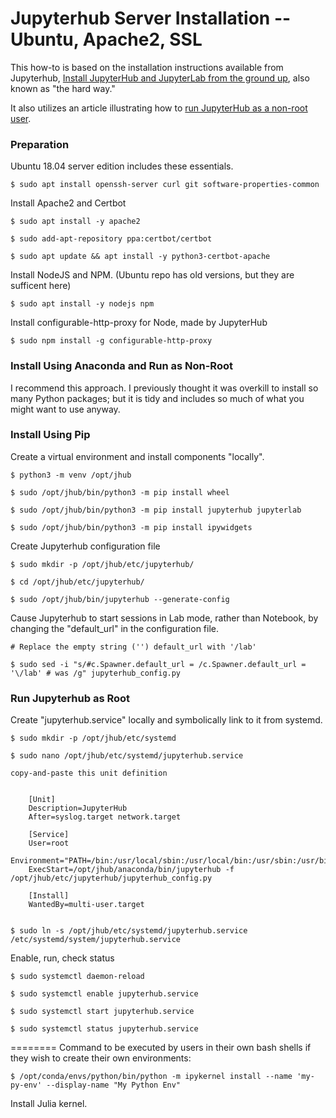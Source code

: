 # Jupyterhub Server Installation -- Ubuntu, Apache2, SSL


This how-to is based on the installation instructions available from Jupyterhub, [Install JupyterHub and JupyterLab from the ground up](https://jupyterhub.readthedocs.io/en/latest/installation-guide-hard.html), also known as "the hard way."

It also utilizes an article illustrating how to [run JupyterHub as a non-root user](https://github.com/jupyterhub/jupyterhub/wiki/Using-sudo-to-run-JupyterHub-without-root-privileges).

### Preparation

Ubuntu 18.04 server edition includes these essentials.

	$ sudo apt install openssh-server curl git software-properties-common

Install Apache2 and Certbot

	$ sudo apt install -y apache2

	$ sudo add-apt-repository ppa:certbot/certbot

	$ sudo apt update && apt install -y python3-certbot-apache


Install NodeJS and NPM. (Ubuntu repo has old versions, but they are sufficent here)

	$ sudo apt install -y nodejs npm

Install configurable-http-proxy for Node, made by JupyterHub

	$ sudo npm install -g configurable-http-proxy

### Install Using Anaconda and Run as Non-Root

I recommend this approach. I previously thought it was overkill to install so many Python packages; but it is tidy and includes so much of what you might want to use anyway. 


### Install Using Pip

Create a virtual environment and install components "locally".

	$ python3 -m venv /opt/jhub

	$ sudo /opt/jhub/bin/python3 -m pip install wheel

	$ sudo /opt/jhub/bin/python3 -m pip install jupyterhub jupyterlab

	$ sudo /opt/jhub/bin/python3 -m pip install ipywidgets


Create Jupyterhub configuration file

	$ sudo mkdir -p /opt/jhub/etc/jupyterhub/
	
	$ cd /opt/jhub/etc/jupyterhub/

	$ sudo /opt/jhub/bin/jupyterhub --generate-config

Cause Jupyterhub to start sessions in Lab mode, rather than Notebook, by changing the "default_url" in the configuration file.

	# Replace the empty string ('') default_url with '/lab'

	$ sudo sed -i "s/#c.Spawner.default_url = /c.Spawner.default_url = '\/lab' # was /g" jupyterhub_config.py


### Run Jupyterhub as Root

Create "jupyterhub.service" locally and symbolically link to it from systemd.

	$ sudo mkdir -p /opt/jhub/etc/systemd

	$ sudo nano /opt/jhub/etc/systemd/jupyterhub.service

    copy-and-paste this unit definition


		[Unit]
		Description=JupyterHub
		After=syslog.target network.target

		[Service]
		User=root
		Environment="PATH=/bin:/usr/local/sbin:/usr/local/bin:/usr/sbin:/usr/bin:/opt/jhub/anaconda/bin"
		ExecStart=/opt/jhub/anaconda/bin/jupyterhub -f /opt/jhub/etc/jupyterhub/jupyterhub_config.py

		[Install]
		WantedBy=multi-user.target


	$ sudo ln -s /opt/jhub/etc/systemd/jupyterhub.service /etc/systemd/system/jupyterhub.service


Enable, run, check status

	$ sudo systemctl daemon-reload

	$ sudo systemctl enable jupyterhub.service

	$ sudo systemctl start jupyterhub.service

	$ sudo systemctl status jupyterhub.service




========
Command to be executed by users in their own bash shells if they wish to create their own environments:

	$ /opt/conda/envs/python/bin/python -m ipykernel install --name 'my-py-env' --display-name "My Python Env"









Install Julia kernel.

